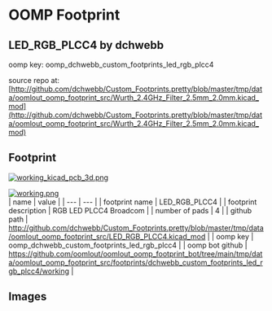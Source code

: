 # OOMP Footprint  
## LED_RGB_PLCC4  by dchwebb  
  
oomp key: oomp_dchwebb_custom_footprints_led_rgb_plcc4  
  
source repo at: [http://github.com/dchwebb/Custom_Footprints.pretty/blob/master/tmp/data/oomlout_oomp_footprint_src/Wurth_2.4GHz_Filter_2.5mm_2.0mm.kicad_mod](http://github.com/dchwebb/Custom_Footprints.pretty/blob/master/tmp/data/oomlout_oomp_footprint_src/Wurth_2.4GHz_Filter_2.5mm_2.0mm.kicad_mod)  
## Footprint  
  
[![working_kicad_pcb_3d.png](working_kicad_pcb_3d_600.png)](working_kicad_pcb_3d.png)  
  
[![working.png](working_600.png)](working.png)  
| name | value | 
| --- | --- | 
| footprint name | LED_RGB_PLCC4 | 
| footprint description | RGB LED PLCC4 Broadcom | 
| number of pads | 4 | 
| github path | http://github.com/dchwebb/Custom_Footprints.pretty/blob/master/tmp/data/oomlout_oomp_footprint_src/LED_RGB_PLCC4.kicad_mod | 
| oomp key | oomp_dchwebb_custom_footprints_led_rgb_plcc4 | 
| oomp bot github | https://github.com/oomlout/oomlout_oomp_footprint_bot/tree/main/tmp/data/oomlout_oomp_footprint_src/footprints/dchwebb_custom_footprints_led_rgb_plcc4/working | 
## Images  
